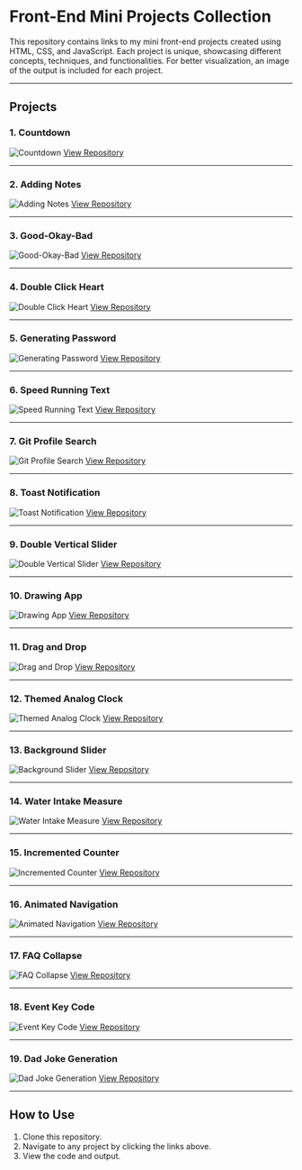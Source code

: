 # Front-End Mini Projects Collection

This repository contains links to my mini front-end projects created using HTML, CSS, and JavaScript. Each project is unique, showcasing different concepts, techniques, and functionalities. For better visualization, an image of the output is included for each project.

---

## Projects

### 1. Countdown
![Countdown](./images/countdown.png)
[View Repository](https://github.com/Jayasri2021/Count-Down)

---

### 2. Adding Notes
![Adding Notes](./images/adding-notes.png)
[View Repository](https://github.com/Jayasri2021/Adding-Notes)

---

### 3. Good-Okay-Bad
![Good-Okay-Bad](./images/good-okay-bad.png)
[View Repository](https://github.com/yourusername/good-okay-bad)

---

### 4. Double Click Heart
![Double Click Heart](./images/double-click-heart.png)
[View Repository](https://github.com/yourusername/double-click-heart)

---

### 5. Generating Password
![Generating Password](./images/generating-password.png)
[View Repository](https://github.com/yourusername/generating-password)

---

### 6. Speed Running Text
![Speed Running Text](./images/speed-running-text.png)
[View Repository](https://github.com/yourusername/speed-running-text)

---

### 7. Git Profile Search
![Git Profile Search](./images/git-profile-search.png)
[View Repository](https://github.com/yourusername/git-profile-search)

---

### 8. Toast Notification
![Toast Notification](./images/toast-notification.png)
[View Repository](https://github.com/yourusername/toast-notification)

---
### 9. Double Vertical Slider
![Double Vertical Slider](./images/double-vertical-slider.png)
[View Repository](https://github.com/yourusername/double-vertical-slider)

---

### 10. Drawing App
![Drawing App](./images/drawing-app.png)
[View Repository](https://github.com/yourusername/drawing-app)

---

### 11. Drag and Drop
![Drag and Drop](./images/drag-and-drop.png)
[View Repository](https://github.com/yourusername/drag-and-drop)

---

### 12. Themed Analog Clock
![Themed Analog Clock](./images/themed-analog-clock.png)
[View Repository](https://github.com/yourusername/themed-analog-clock)

---

### 13. Background Slider
![Background Slider](./images/background-slider.png)
[View Repository](https://github.com/yourusername/background-slider)

---

### 14. Water Intake Measure
![Water Intake Measure](./images/water-intake-measure.png)
[View Repository](https://github.com/yourusername/water-intake-measure)

---

### 15. Incremented Counter
![Incremented Counter](./images/incremented-counter.png)
[View Repository](https://github.com/yourusername/incremented-counter)

---

### 16. Animated Navigation
![Animated Navigation](./images/animated-navigation.png)
[View Repository](https://github.com/yourusername/animated-navigation)

---

### 17. FAQ Collapse
![FAQ Collapse](./images/faq-collapse.png)
[View Repository](https://github.com/yourusername/faq-collapse)

---

### 18. Event Key Code
![Event Key Code](./images/event-key-code.png)
[View Repository](https://github.com/yourusername/event-key-code)

---

### 19. Dad Joke Generation
![Dad Joke Generation](./images/dad-joke-generation.png)
[View Repository](https://github.com/yourusername/dad-joke-generation)

---

## How to Use

1. Clone this repository.
2. Navigate to any project by clicking the links above.
3. View the code and output.
